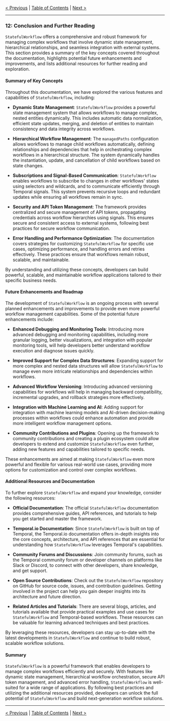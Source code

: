 [< Previous](./best_practices_and_advanced_usage.md) | [Table of Contents](./StatefulWorkflow.md) | [Next >](./introduction.md)

---

### 12: Conclusion and Further Reading

`StatefulWorkflow` offers a comprehensive and robust framework for managing complex workflows that involve dynamic state management, hierarchical relationships, and seamless integration with external systems. This section provides a summary of the key concepts covered throughout the documentation, highlights potential future enhancements and improvements, and lists additional resources for further reading and exploration.

#### Summary of Key Concepts

Throughout this documentation, we have explored the various features and capabilities of `StatefulWorkflow`, including:

- **Dynamic State Management**: `StatefulWorkflow` provides a powerful state management system that allows workflows to manage complex, nested entities dynamically. This includes automatic data normalization, efficient state updates, merging, and deletion of entities to maintain consistency and data integrity across workflows.

- **Hierarchical Workflow Management**: The `managedPaths` configuration allows workflows to manage child workflows automatically, defining relationships and dependencies that help in orchestrating complex workflows in a hierarchical structure. The system dynamically handles the instantiation, update, and cancellation of child workflows based on state changes.

- **Subscriptions and Signal-Based Communication**: `StatefulWorkflow` enables workflows to subscribe to changes in other workflows' states using selectors and wildcards, and to communicate efficiently through Temporal signals. This system prevents recursive loops and redundant updates while ensuring all workflows remain in sync.

- **Security and API Token Management**: The framework provides centralized and secure management of API tokens, propagating credentials across workflow hierarchies using signals. This ensures secure and consistent access to external systems, following best practices for secure workflow communication.

- **Error Handling and Performance Optimization**: The documentation covers strategies for customizing `StatefulWorkflow` for specific use cases, optimizing performance, and handling errors and retries effectively. These practices ensure that workflows remain robust, scalable, and maintainable.

By understanding and utilizing these concepts, developers can build powerful, scalable, and maintainable workflow applications tailored to their specific business needs.

#### Future Enhancements and Roadmap

The development of `StatefulWorkflow` is an ongoing process with several planned enhancements and improvements to provide even more powerful workflow management capabilities. Some of the potential future enhancements include:

- **Enhanced Debugging and Monitoring Tools**: Introducing more advanced debugging and monitoring capabilities, including more granular logging, better visualizations, and integration with popular monitoring tools, will help developers better understand workflow execution and diagnose issues quickly.

- **Improved Support for Complex Data Structures**: Expanding support for more complex and nested data structures will allow `StatefulWorkflow` to manage even more intricate relationships and dependencies within workflows.

- **Advanced Workflow Versioning**: Introducing advanced versioning capabilities for workflows will help in managing backward compatibility, incremental upgrades, and rollback strategies more effectively.

- **Integration with Machine Learning and AI**: Adding support for integration with machine learning models and AI-driven decision-making processes within workflows could enhance automation and provide more intelligent workflow management options.

- **Community Contributions and Plugins**: Opening up the framework to community contributions and creating a plugin ecosystem could allow developers to extend and customize `StatefulWorkflow` even further, adding new features and capabilities tailored to specific needs.

These enhancements are aimed at making `StatefulWorkflow` even more powerful and flexible for various real-world use cases, providing more options for customization and control over complex workflows.

#### Additional Resources and Documentation

To further explore `StatefulWorkflow` and expand your knowledge, consider the following resources:

- **Official Documentation**: The official `StatefulWorkflow` documentation provides comprehensive guides, API references, and tutorials to help you get started and master the framework.
  
- **Temporal.io Documentation**: Since `StatefulWorkflow` is built on top of Temporal, the Temporal.io documentation offers in-depth insights into the core concepts, architecture, and API references that are essential for understanding how `StatefulWorkflow` leverages Temporal's capabilities.
  
- **Community Forums and Discussions**: Join community forums, such as the Temporal community forum or developer channels on platforms like Slack or Discord, to connect with other developers, share knowledge, and get support.
  
- **Open Source Contributions**: Check out the `StatefulWorkflow` repository on GitHub for source code, issues, and contribution guidelines. Getting involved in the project can help you gain deeper insights into its architecture and future direction.
  
- **Related Articles and Tutorials**: There are several blogs, articles, and tutorials available that provide practical examples and use cases for `StatefulWorkflow` and Temporal-based workflows. These resources can be valuable for learning advanced techniques and best practices.

By leveraging these resources, developers can stay up-to-date with the latest developments in `StatefulWorkflow` and continue to build robust, scalable workflow solutions.

#### Summary

`StatefulWorkflow` is a powerful framework that enables developers to manage complex workflows efficiently and securely. With features like dynamic state management, hierarchical workflow orchestration, secure API token management, and advanced error handling, `StatefulWorkflow` is well-suited for a wide range of applications. By following best practices and utilizing the additional resources provided, developers can unlock the full potential of `StatefulWorkflow` and build next-generation workflow solutions.

---

[< Previous](./best_practices_and_advanced_usage.md) | [Table of Contents](./StatefulWorkflow.md) | [Next >](./introduction.md)
